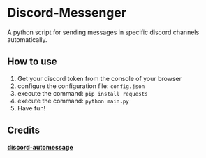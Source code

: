 # Discord-Messenger
A python script for sending messages in specific discord channels automatically.

## How to use
1. Get your discord token from the console of your browser
2. configure the configuration file: ```config.json```
3. execute the command: ```pip install requests```
4. execute the command: ```python main.py```
5. Have fun!

## Credits
[**discord-automessage**](https://github.com/imtheround/discord-automessage)
